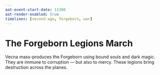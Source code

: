 ```yaml
---
aat-event-start-date: 11300
aat-render-enabled: true
timelines: [second-age, forgeborn, war]
---
```


# The Forgeborn Legions March

Vecna mass-produces the Forgeborn using bound souls and dark magic. They are immune to corruption — but also to mercy. These legions bring destruction across the planes.
